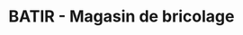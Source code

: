 ---
title: "BATIR - Magasin de bricolage"
url: /la-trinite/batir-magasin-de-bricolage/
shop: à faire soi-même
---
